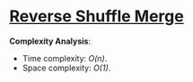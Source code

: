 # [Reverse Shuffle Merge](https://www.hackerrank.com/challenges/reverse-shuffle-merge)

__Complexity Analysis__:
* Time complexity: _O(n)_.
* Space complexity: _O(1)_.
